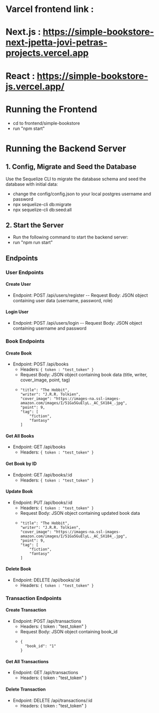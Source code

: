 # Varcel frontend link : 
# Next.js : https://simple-bookstore-next-jpetta-jovi-petras-projects.vercel.app
# React : https://simple-bookstore-js.vercel.app/

# Running the Frontend
- cd to frontend/simple-bookstore
- run "npm start"

# Running the Backend Server

## 1. Config, Migrate and Seed the Database

Use the Sequelize CLI to migrate the database schema and seed the database with initial data:

- change the config/config.json to your local postgres username and password
- npx sequelize-cli db:migrate
- npx sequelize-cli db:seed:all

## 2. Start the Server
- Run the following command to start the backend server:
- run "npm run start"

## Endpoints

### User Endpoints
#### Create User
- Endpoint: POST /api/users/register
-- Request Body: JSON object containing user data (username, password, role)

#### Login User
- Endpoint: POST /api/users/login
-- Request Body: JSON object containing username and password

### Book Endpoints
#### Create Book
- Endpoint: POST /api/books
  - Headers: ```{ token : "test_token" }```
  - Request Body: JSON object containing book data (title, writer, cover_image, point, tag)
  - ```
    "title": "The Hobbit",
    "writer": "J.R.R. Tolkien",
    "cover_image": "https://images-na.ssl-images-amazon.com/images/I/51Ga5GuElyL._AC_SX184_.jpg",
    "point": 9,
    "tag": [
        "fiction",
        "fantasy"
    ]
    ```
    
#### Get All Books
- Endpoint: GET /api/books
  - Headers: ```{ token : "test_token" }```

#### Get Book by ID
- Endpoint: GET /api/books/:id
  - Headers: ```{ token : "test_token" }```

#### Update Book
- Endpoint: PUT /api/books/:id
  - Headers: ```{ token : "test_token" }```
  - Request Body: JSON object containing updated book data
  - ```
    "title": "The Hobbit",
    "writer": "J.R.R. Tolkien",
    "cover_image": "https://images-na.ssl-images-amazon.com/images/I/51Ga5GuElyL._AC_SX184_.jpg",
    "point": 9,
    "tag": [
        "fiction",
        "fantasy"
    ]
    ```

#### Delete Book
- Endpoint: DELETE /api/books/:id
  - Headers: ```{ token : "test_token" }```

### Transaction Endpoints
#### Create Transaction
- Endpoint: POST /api/transactions
  - Headers: { token : "test_token" }
  - Request Body: JSON object containing book_id
  - ```
    {
      "book_id": "1"
    }
    ```

#### Get All Transactions
- Endpoint: GET /api/transactions
  - Headers: { token : "test_token" }

#### Delete Transaction
- Endpoint: DELETE /api/transactions/:id
  - Headers: { token : "test_token" }
